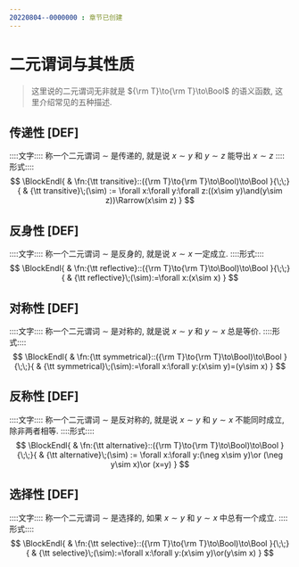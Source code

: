 ```yaml
---
20220804--0000000 : 章节已创建
---
```

# 二元谓词与其性质
> 这里说的二元谓词无非就是 ${\rm T}\to{\rm T}\to\Bool$ 的语义函数, 这里介绍常见的五种描述. 

## 传递性 [DEF]
::::文字::::
称一个二元谓词 $\sim$ 是传递的, 就是说 $x\sim y$ 和 $y\sim z$ 能导出 $x \sim z$ 
::::形式::::
$$
\BlockEndl{
    & \fn:{\tt transitive}::({\rm T}\to{\rm T}\to\Bool)\to\Bool
}{\;\;}{
    & {\tt transitive}\;(\sim) := \forall x:\forall y:\forall z:((x\sim y)\and(y\sim z))\Rarrow(x\sim z)
}
$$

## 反身性 [DEF]
::::文字::::
称一个二元谓词 $\sim$ 是反身的, 就是说 $x \sim x$ 一定成立. 
::::形式::::
$$
\BlockEndl{
    & \fn:{\tt reflective}::({\rm T}\to{\rm T}\to\Bool)\to\Bool
}{\;\;}{
    & {\tt reflective}\;(\sim):=\forall x:(x\sim x)
}
$$

## 对称性 [DEF]
::::文字::::
称一个二元谓词 $\sim$ 是对称的, 就是说 $x\sim y$ 和 $y \sim x$ 总是等价. 
::::形式::::
$$
\BlockEndl{
    & \fn:{\tt symmetrical}::({\rm T}\to{\rm T}\to\Bool)\to\Bool
}{\;\;}{
    & {\tt symmetrical}\;(\sim):=\forall x:\forall y:(x\sim y)=(y\sim x)
}
$$

## 反称性 [DEF]
::::文字::::
称一个二元谓词 $\sim$ 是反对称的, 就是说 $x\sim y$ 和 $y \sim x$ 不能同时成立, 除非两者相等. 
::::形式::::
$$
\BlockEndl{
    & \fn:{\tt alternative}::({\rm T}\to{\rm T}\to\Bool)\to\Bool
}{\;\;}{
    & {\tt alternative}\;(\sim) := \forall x:\forall y:(\neg x\sim y)\or (\neg y\sim x)\or (x=y)
}
$$

## 选择性 [DEF]
::::文字::::
称一个二元谓词 $\sim$ 是选择的, 如果 $x\sim y$ 和 $y \sim x$ 中总有一个成立. 
::::形式::::
$$
\BlockEndl{
    & \fn:{\tt selective}::({\rm T}\to{\rm T}\to\Bool)\to\Bool
}{\;\;}{
    & {\tt selective}\;(\sim):=\forall x:\forall y:(x\sim y)\or(y\sim x)
}
$$
